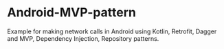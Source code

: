 # Android-MVP-pattern
Example for making network calls in Android using Kotlin, Retrofit, Dagger and MVP, Dependency Injection, Repository patterns.
